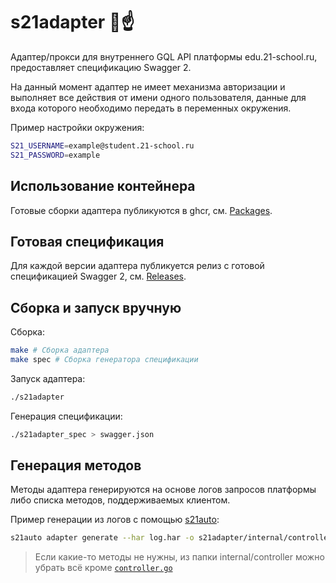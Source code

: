# s21adapter 🐺☝️

Адаптер/прокси для внутреннего GQL API платформы edu.21-school.ru, предоставляет спецификацию Swagger 2.

На данный момент адаптер не имеет механизма авторизации и выполняет все действия от имени одного пользователя, данные для входа которого необходимо передать в переменных окружения.

Пример настройки окружения:

```sh
S21_USERNAME=example@student.21-school.ru
S21_PASSWORD=example
```

## Использование контейнера

Готовые сборки адаптера публикуются в ghcr, см. [Packages](https://github.com/s21toolkit/s21adapter/pkgs/container/s21adapter).

## Готовая спецификация

Для каждой версии адаптера публикуется релиз с готовой спецификацией Swagger 2, см. [Releases](https://github.com/s21toolkit/s21adapter/releases).

## Сборка и запуск вручную

Сборка:

```sh
make # Сборка адаптера
make spec # Сборка генератора спецификации
```

Запуск адаптера:

```sh
./s21adapter
```

Генерация спецификации:

```sh
./s21adapter_spec > swagger.json
```

## Генерация методов

Методы адаптера генерируются на основе логов запросов платформы либо списка методов, поддерживаемых клиентом.

Пример генерации из логов с помощью [s21auto](https://github.com/s21toolkit/s21auto):

```sh
s21auto adapter generate --har log.har -o s21adapter/internal/controller
```

> Если какие-то методы не нужны, из папки internal/controller можно убрать всё кроме [`controller.go`](/internal/controller/controller.go)
